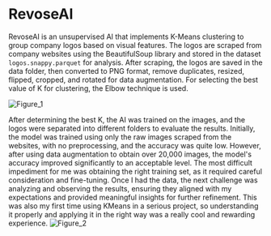 # RevoseAI

RevoseAI is an unsupervised AI that implements K-Means clustering to group company logos based on visual features.
The logos are scraped from company websites using the BeautifulSoup library and stored in the dataset `logos.snappy.parquet` for analysis.
After scraping, the logos are saved in the data folder, then converted to PNG format, remove duplicates, resized, flipped, cropped, and rotated for data augmentation.
For selecting the best value of K for clustering, the Elbow technique is used.

![Figure_1](https://github.com/user-attachments/assets/6b4384e5-40a1-4f61-9912-7380fc831d40)

After determining the best K, the AI was trained on the images, and the logos were separated into different folders to evaluate the results. 
Initially, the model was trained using only the raw images scraped from the websites, with no preprocessing, and the accuracy was quite low. 
However, after using data augmentation to obtain over 20,000 images, the model's accuracy improved significantly to an acceptable level.
The most difficult impediment for me was obtaining the right training set, as it required careful consideration and fine-tuning. 
Once I had the data, the next challenge was analyzing and observing the results, ensuring they aligned with my expectations and provided meaningful insights for further refinement.
This was also my first time using KMeans in a serious project, so understanding it properly and applying it in the right way was a really cool and rewarding experience.
![Figure_2](https://github.com/user-attachments/assets/33110fa4-a418-4bf7-b666-09af538ffb13)
